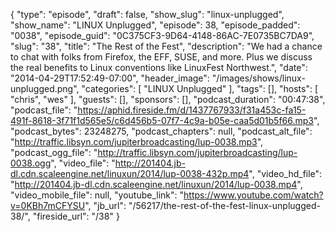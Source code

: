 {
  "type": "episode",
  "draft": false,
  "show_slug": "linux-unplugged",
  "show_name": "LINUX Unplugged",
  "episode": 38,
  "episode_padded": "0038",
  "episode_guid": "0C375CF3-9D64-4148-86AC-7E0735BC7DA9",
  "slug": "38",
  "title": "The Rest of the Fest",
  "description": "We had a chance to chat with folks from Firefox, the EFF, SUSE, and more. Plus we discuss the real benefits to Linux conventions like LinuxFest Northwest.",
  "date": "2014-04-29T17:52:49-07:00",
  "header_image": "/images/shows/linux-unplugged.png",
  "categories": [
    "LINUX Unplugged"
  ],
  "tags": [],
  "hosts": [
    "chris",
    "wes"
  ],
  "guests": [],
  "sponsors": [],
  "podcast_duration": "00:47:38",
  "podcast_file": "https://aphid.fireside.fm/d/1437767933/f31a453c-fa15-491f-8618-3f71f1d565e5/c6d456b5-07f7-4c9a-b05e-caa5d01b5f66.mp3",
  "podcast_bytes": 23248275,
  "podcast_chapters": null,
  "podcast_alt_file": "http://traffic.libsyn.com/jupiterbroadcasting/lup-0038.mp3",
  "podcast_ogg_file": "http://traffic.libsyn.com/jupiterbroadcasting/lup-0038.ogg",
  "video_file": "http://201404.jb-dl.cdn.scaleengine.net/linuxun/2014/lup-0038-432p.mp4",
  "video_hd_file": "http://201404.jb-dl.cdn.scaleengine.net/linuxun/2014/lup-0038.mp4",
  "video_mobile_file": null,
  "youtube_link": "https://www.youtube.com/watch?v=0KBh7mCFYSU",
  "jb_url": "/56217/the-rest-of-the-fest-linux-unplugged-38/",
  "fireside_url": "/38"
}

